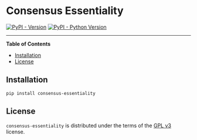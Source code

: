 # Consensus Essentiality

[![PyPI - Version](https://img.shields.io/pypi/v/consensus-essentiality.svg)](https://pypi.org/project/consensus-essentiality)
[![PyPI - Python Version](https://img.shields.io/pypi/pyversions/consensus-essentiality.svg)](https://pypi.org/project/consensus-essentiality)

-----

**Table of Contents**

- [Installation](#installation)
- [License](#license)

## Installation

```console
pip install consensus-essentiality
```

## License

`consensus-essentiality` is distributed under the terms of the [GPL v3](https://spdx.org/licenses/GPL-3.0-or-later.html) license.
